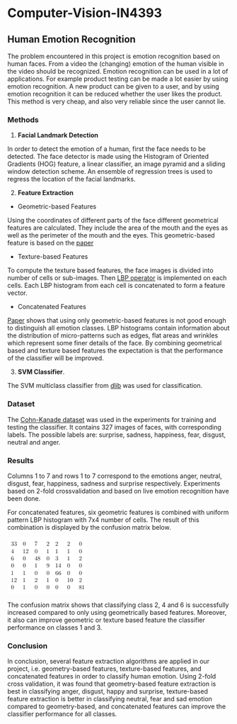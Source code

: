 # Computer-Vision-IN4393 #

## Human Emotion Recognition ##

The problem encountered in this project is emotion recognition based on human faces. From a video the (changing) emotion of the human visible in the video should be recognized. Emotion recognition can be used in a lot of applications. For example product testing can be made a lot easier by using emotion recognition. A new product can be given to a user, and by using emotion recognition it can be reduced whether the user likes the product. This method is very cheap, and also very reliable since the user cannot lie.

### Methods ###

1. **Facial Landmark Detection**

In order to detect the emotion of a human, first the face needs to be detected. The face detector is made using the Histogram of Oriented Gradients (HOG) feature, a linear classifier, an image pyramid and a sliding window detection scheme. An ensemble of regression trees is used to regress the location of the facial landmarks.


2. **Feature Extraction**

- Geometric-based Features

Using the coordinates of different parts of the face different geometrical features are calculated. They include the area of the mouth and the eyes as well as the perimeter of the mouth and the eyes. This geometric-based feature is based on the [paper](https://www.researchgate.net/publication/308043138_Human_Mood_Classification_Based_on_Eyes_using_Susan_Edges) 

- Texture-based Features

To compute the texture based features, the face images is divided into number of cells or sub-images. Then [LBP operator](https://link.springer.com/chapter/10.1007/978-3-540-24670-1_36) is implemented on each cells. Each LBP histogram from each cell is concatenated to form a feature vector.

- Concatenated Features

[Paper](https://link.springer.com/chapter/10.1007/978-981-10-2104-6_55) shows that using only geometric-based features is not good enough to distinguish all emotion classes. LBP histograms contain information about the distribution of micro-patterns such as edges, flat areas and wrinkles which represent some finer details of the face. By combining geometrical based and texture based features the expectation is that the performance of the classifier will be improved.


3. **SVM Classifier**. 

The SVM multiclass classifier from [dlib](http://www.dlib.net) was used for classification.


### Dataset ###

The [Cohn-Kanade dataset](http://www.consortium.ri.cmu.edu/ckagree/) was used in the experiments for training and testing the classifier. It contains 327 images of faces, with corresponding labels. The possible labels are: surprise, sadness, happiness, fear, disgust, neutral and anger.

### Results ###

Columns 1 to 7 and rows 1 to 7 correspond to the emotions anger, neutral, disgust, fear, happiness, sadness and surprise respectively. Experiments based on 2-fold crossvalidation and based on live emotion recognition have been done.

For concatenated features, six geometric features is combined with uniform pattern LBP histogram with 7x4 number of cells. The result of this combination is displayed by the confusion matrix below.

![confusion_mat](image/confusion_matrix.png)

The confusion matrix shows that classifying class 2, 4 and 6 is successfully increased compared to only using geometrically based features. Moreover, it also can improve  geometric or texture based feature the classifier performance on classes 1 and 3.  

### Conclusion ###

In conclusion, several feature extraction algorithms are applied in our project, i.e. geometry-based features, texture-based features, and concatenated features in order to classify human emotion. Using 2-fold cross validation, it was found that geometry-based feature extraction is best in classifying anger, disgust, happy and surprise, texture-based feature extraction is better in classifying neutral, fear and sad emotion compared to geometry-based, and concatenated features can improve the classifier performance for all classes. 